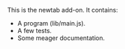 This is the newtab add-on.  It contains:

* A program (lib/main.js).
* A few tests.
* Some meager documentation.
